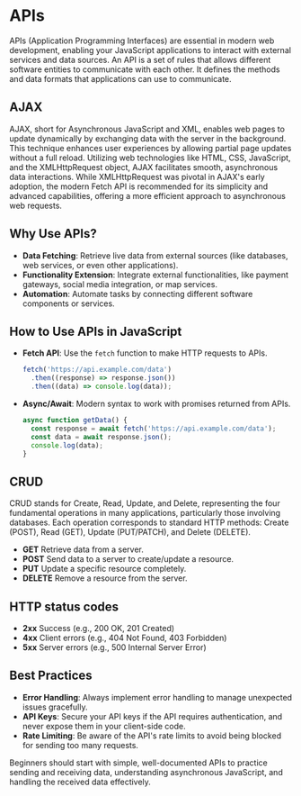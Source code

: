 # APIs

APIs (Application Programming Interfaces) are essential in modern web development, enabling your JavaScript applications to interact with external services and data sources. An API is a set of rules that allows different software entities to communicate with each other. It defines the methods and data formats that applications can use to communicate.

## AJAX

AJAX, short for Asynchronous JavaScript and XML, enables web pages to update dynamically by exchanging data with the server in the background. This technique enhances user experiences by allowing partial page updates without a full reload. Utilizing web technologies like HTML, CSS, JavaScript, and the XMLHttpRequest object, AJAX facilitates smooth, asynchronous data interactions. While XMLHttpRequest was pivotal in AJAX's early adoption, the modern Fetch API is recommended for its simplicity and advanced capabilities, offering a more efficient approach to asynchronous web requests.

## Why Use APIs?

- **Data Fetching**: Retrieve live data from external sources (like databases, web services, or even other applications).
- **Functionality Extension**: Integrate external functionalities, like payment gateways, social media integration, or map services.
- **Automation**: Automate tasks by connecting different software components or services.

## How to Use APIs in JavaScript

- **Fetch API**: Use the `fetch` function to make HTTP requests to APIs.
  ```javascript
  fetch('https://api.example.com/data')
    .then((response) => response.json())
    .then((data) => console.log(data));
  ```
- **Async/Await**: Modern syntax to work with promises returned from APIs.
  ```javascript
  async function getData() {
    const response = await fetch('https://api.example.com/data');
    const data = await response.json();
    console.log(data);
  }
  ```

## CRUD

CRUD stands for Create, Read, Update, and Delete, representing the four fundamental operations in many applications, particularly those involving databases. Each operation corresponds to standard HTTP methods: Create (POST), Read (GET), Update (PUT/PATCH), and Delete (DELETE).

- **GET** Retrieve data from a server.
- **POST** Send data to a server to create/update a resource.
- **PUT** Update a specific resource completely.
- **DELETE** Remove a resource from the server.

## HTTP status codes

- **2xx** Success (e.g., 200 OK, 201 Created)
- **4xx** Client errors (e.g., 404 Not Found, 403 Forbidden)
- **5xx** Server errors (e.g., 500 Internal Server Error)

## Best Practices

- **Error Handling**: Always implement error handling to manage unexpected issues gracefully.
- **API Keys**: Secure your API keys if the API requires authentication, and never expose them in your client-side code.
- **Rate Limiting**: Be aware of the API's rate limits to avoid being blocked for sending too many requests.

Beginners should start with simple, well-documented APIs to practice sending and receiving data, understanding asynchronous JavaScript, and handling the received data effectively.
